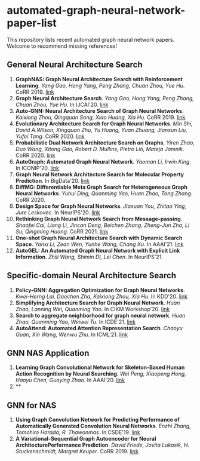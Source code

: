 # automated-graph-neural-network-paper-list 
This repository lists recent automated graph neural network papers.
Welcome to recommend missing references!

## General Neural Architecture Search
1. **GraphNAS: Graph Neural Architecture Search with Reinforcement Learning**. *Yang Gao, Hong Yang, Peng Zhang, Chuan Zhou, Yue Hu*. CoRR 2019. [link](https://arxiv.org/pdf/1904.09981.pdf)
2. **Graph Neural Architecture Search**. *Yang Gao, Hong Yang, Peng Zhang, Chuan Zhou, Yue Hu*. In IJCAI'20. [link](https://www.ijcai.org/proceedings/2020/0195.pdf)
3. **Auto-GNN: Neural Architecture Search of Graph Neural Networks**. *Kaixiong Zhou, Qingquan Song, Xiao Huang, Xia Hu*. CoRR 2019. [link](https://arxiv.org/pdf/1909.03184.pdf)
4. **Evolutionary Architecture Search for Graph Neural Networks**. *Min Shi, David A.Wilson, Xingquan Zhu, Yu Huang, Yuan Zhuang, Jianxun Liu, Yufei Tang*. CoRR 2020. [link](https://arxiv.org/pdf/2009.10199.pdf)
5. **Probabilistic Dual Network Architecture Search on Graphs**, *Yiren Zhao, Duo Wang, Xitong Gao, Robert D. Mullins, Pietro Liò, Mateja Jamnik*. CoRR 2020. [link](https://arxiv.org/pdf/2003.09676.pdf)
6. **AutoGraph: Automated Graph Neural Network**. *Yaoman Li, Irwin King*. In ICONIP'20. [link](https://arxiv.org/pdf/2011.11288.pdf)
7. **Graph Neural Network Architecture Search for Molecular Property Prediction**. In BigData'20. [link](https://arxiv.org/pdf/2008.12187.pdf)
8. **DiffMG: Differentiable Meta Graph Search for Heterogeneous Graph Neural Networks**. *Yuhui Ding, Quanming Yao, Huan Zhao, Tong Zhang*. CoRR 2020.
9. **Design Space for Graph Neural Networks**. *Jiaxuan You, Zhitao Ying, Jure Leskovec*. In NeurIPS'20. [link](https://proceedings.neurips.cc/paper/2020/file/c5c3d4fe6b2cc463c7d7ecba17cc9de7-Paper.pdf)
10. **Rethinking Graph Neural Network Search from Message-passing**. *Shaofei Cai, Liang Li, Jincan Deng, Beichen Zhang, Zheng-Jun Zha, Li Su, Qingming Huang*. CoRR 2021. [link](https://arxiv.org/pdf/2103.14282.pdf)
11. **One-shot Graph Neural Architecture Search with Dynamic Search Space**. *Yanxi Li, Zean Wen, Yunhe Wang, Chang Xu*. In AAAI'21. [link](https://ojs.aaai.org/index.php/AAAI/article/view/17033)
12. **AutoGEL: An Automated Graph Neural Network with Explicit Link Information**. *Zhili Wang, Shimin DI, Lei Chen*. In NeurIPS'21.

## Specific-domain Neural Architecture Search
1. **Policy-GNN: Aggregation Optimization for Graph Neural Networks**. *Kwei-Herng Lai, Daochen Zha, Kaixiong Zhou, Xia Hu*. In KDD'20. [link](https://dl.acm.org/doi/pdf/10.1145/3394486.3403088)
2. **Simplifying Architecture Search for Graph Neural Network**. *Huan Zhao, Lanning Wei, Quanming Yao*. In CIKM Workshop'20. [link](http://ceur-ws.org/Vol-2699/paper08.pdf)
3. **Search to aggregate neighborhood for graph neural network**. *Huan Zhao, Quanming Yao, Weiwei Tu*. In ICDE'21. [link](https://arxiv.org/pdf/2104.06608.pdf)
4. **AutoAttend: Automated Attention Representation Search**. *Chaoyu Guan, Xin Wang, Wenwu Zhu*. In ICML'21. [link](http://proceedings.mlr.press/v139/guan21a/guan21a.pdf)

## GNN NAS Application
1. **Learning Graph Convolutional Network for Skeleton-Based Human Action Recognition by Neural Searching**. *Wei Peng, Xiaopeng Hong, Haoyu Chen, Guoying Zhao*. In AAAI'20. [link](https://ojs.aaai.org/index.php/AAAI/article/view/5652/5508)
2. **

## GNN for NAS
1. **Using Graph Convolution Network for Predicting Performance of Automatically Generated Convolution Neural Networks**. *Enzhi Zhang, Tomohiro Harada, R. Thawonmas*. In CSDE'19. [link](https://ieeexplore.ieee.org/document/9162354)
2. **A Variational-Sequential Graph Autoencoder for Neural ArchitecturePerformance Prediction**. *David Friede, Jovita Lukasik, H. Stuckenschmidt, Margret Keuper*. CoRR 2019. [link](https://arxiv.org/pdf/1912.05317.pdf)
